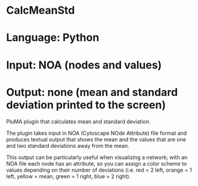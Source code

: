 # CalcMeanStd
# Language: Python
# Input: NOA (nodes and values)
# Output: none (mean and standard deviation printed to the screen)

PluMA plugin that calculates mean and standard deviation.

The plugin takes input in NOA (Cytoscape NOde Attribute) file format and produces textual output
that shows the mean and the values that are one and two standard deviations away from the mean.

This output can be particularly useful when visualizing a network; with an NOA file each node
has an attribute, so you can assign a color scheme to values depending on their number of deviations
(i.e. red = 2 left, orange = 1 left, yellow = mean, green = 1 right, blue = 2 right).
